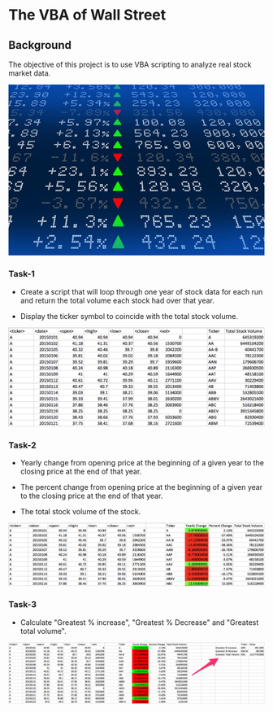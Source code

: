 # The VBA of Wall Street

## Background

The objective of this project is to use VBA scripting to analyze real stock market data. 

![stock Market](Images/stockmarket.jpg)

### Task-1

* Create a script that will loop through one year of stock data for each run and return the total volume each stock had over that year.

* Display the ticker symbol to coincide with the total stock volume.


![easy_solution](Images/easy_solution.png)

### Task-2

  * Yearly change from opening price at the beginning of a given year to the closing price at the end of that year.

  * The percent change from opening price at the beginning of a given year to the closing price at the end of that year.

  * The total stock volume of the stock.

![moderate_solution](Images/moderate_solution.png)

### Task-3

* Calculate "Greatest % increase", "Greatest % Decrease" and "Greatest total volume".


![hard_solution](Images/hard_solution.png)


